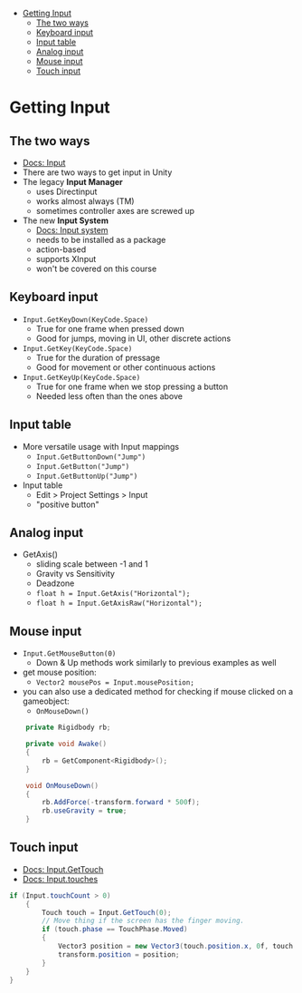 - [Getting Input](#getting-input)
  - [The two ways](#the-two-ways)
  - [Keyboard input](#keyboard-input)
  - [Input table](#input-table)
  - [Analog input](#analog-input)
  - [Mouse input](#mouse-input)
  - [Touch input](#touch-input)

# Getting Input

## The two ways

- [Docs: Input](https://docs.unity3d.com/Manual/Input.html)
- There are two ways to get input in Unity
- The legacy **Input Manager**
  - uses Directinput
  - works almost always (TM)
  - sometimes controller axes are screwed up
- The new **Input System**
  - [Docs: Input system](https://docs.unity3d.com/Packages/com.unity.inputsystem@1.3/manual/index.html)
  - needs to be installed as a package
  - action-based
  - supports XInput
  - won't be covered on this course

## Keyboard input

- `Input.GetKeyDown(KeyCode.Space)`
  - True for one frame when pressed down 
  - Good for jumps, moving in UI, other discrete actions 
- `Input.GetKey(KeyCode.Space)`
  - True for the duration of pressage
  - Good for movement or other continuous actions
- `Input.GetKeyUp(KeyCode.Space)`
  - True for one frame when we stop pressing a button
  - Needed less often than the ones above

## Input table

- More versatile usage with Input mappings
  - `Input.GetButtonDown("Jump")`
  - `Input.GetButton("Jump")`
  - `Input.GetButtonUp("Jump")`
- Input table
  - Edit > Project Settings > Input
  - "positive button"

## Analog input

- GetAxis()
  - sliding scale between -1 and 1
  - Gravity vs Sensitivity
  - Deadzone
  - `float h = Input.GetAxis("Horizontal");`
  - `float h = Input.GetAxisRaw("Horizontal");`

## Mouse input

- `Input.GetMouseButton(0)`
  - Down & Up methods work similarly to previous examples as well
- get mouse position:
  - `Vector2 mousePos = Input.mousePosition;`
- you can also use a dedicated method for checking if mouse clicked on a gameobject:
  - `OnMouseDown()`
```c#
	private Rigidbody rb;

    private void Awake()
    {
        rb = GetComponent<Rigidbody>();
    }

    void OnMouseDown()
    {
        rb.AddForce(-transform.forward * 500f);
        rb.useGravity = true;
    }
```

## Touch input
- [Docs: Input.GetTouch](https://docs.unity3d.com/ScriptReference/Input.GetTouch.html)
- [Docs: Input.touches](https://docs.unity3d.com/ScriptReference/Input-touches.html)
```c#
if (Input.touchCount > 0)
	{
		Touch touch = Input.GetTouch(0);
		// Move thing if the screen has the finger moving.
		if (touch.phase == TouchPhase.Moved)
		{
			Vector3 position = new Vector3(touch.position.x, 0f, touch.position.y);
			transform.position = position;
		}
	}
}
```
